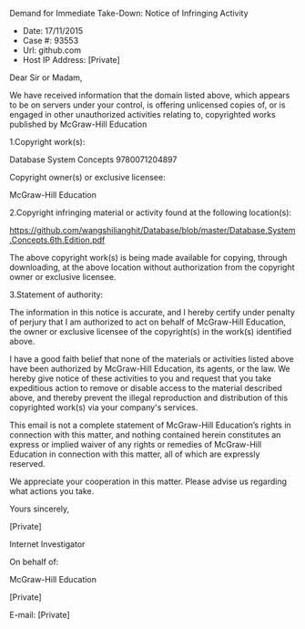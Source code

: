 Demand for Immediate Take-Down: Notice of Infringing Activity

+ Date: 17/11/2015
+ Case #: 93553
+ Url: github.com
+ Host IP Address: [Private]

Dear Sir or Madam,

We have received information that the domain listed above, which appears to be on servers under your control, is offering unlicensed copies of, or is engaged in other unauthorized activities relating to, copyrighted works published by McGraw-Hill Education

1.Copyright work(s):

Database System Concepts 9780071204897

Copyright owner(s) or exclusive licensee:

McGraw-Hill Education

2.Copyright infringing material or activity found at the following location(s):

https://github.com/wangshilianghit/Database/blob/master/Database.System.Concepts.6th.Edition.pdf

The above copyright work(s) is being made available for copying, through downloading, at the above location without authorization from the copyright owner or exclusive licensee.

3.Statement of authority:

The information in this notice is accurate, and I hereby certify under penalty of perjury that I am authorized to act on behalf of McGraw-Hill Education, the owner or exclusive licensee of the copyright(s) in the work(s) identified above.

I have a good faith belief that none of the materials or activities listed above have been authorized by McGraw-Hill Education, its agents, or the law. We hereby give notice of these activities to you and request that you take expeditious action to remove or disable access to the material described above, and thereby prevent the illegal reproduction and distribution of this copyrighted work(s) via your company's services.

This email is not a complete statement of McGraw-Hill Education’s rights in connection with this matter, and nothing contained herein constitutes an express or implied waiver of any rights or remedies of McGraw-Hill Education in connection with this matter, all of which are expressly reserved.

We appreciate your cooperation in this matter. Please advise us regarding what actions you take.

Yours sincerely,

[Private]

Internet Investigator

On behalf of:

McGraw-Hill Education

[Private]

E-mail: [Private]
